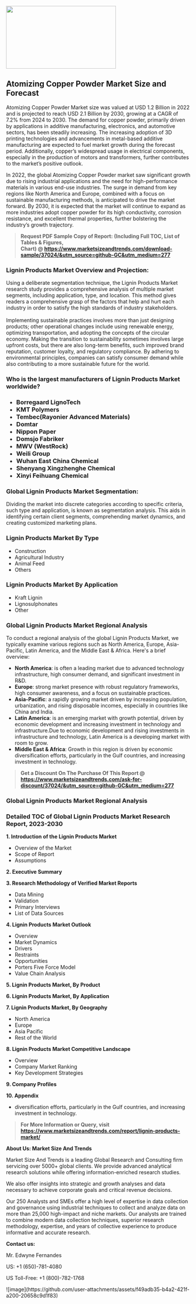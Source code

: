 <p><img class="alignnone size-medium wp-image-20088" src="https://ffe5etoiles.com/wp-content/uploads/2024/12/MST1-300x171.png" alt="" width="300" height="171" /></p><h2>Atomizing Copper Powder Market Size and Forecast</h2><p>Atomizing Copper Powder Market size was valued at USD 1.2 Billion in 2022 and is projected to reach USD 2.1 Billion by 2030, growing at a CAGR of 7.2% from 2024 to 2030. The demand for copper powder, primarily driven by applications in additive manufacturing, electronics, and automotive sectors, has been steadily increasing. The increasing adoption of 3D printing technologies and advancements in metal-based additive manufacturing are expected to fuel market growth during the forecast period. Additionally, copper’s widespread usage in electrical components, especially in the production of motors and transformers, further contributes to the market’s positive outlook.</p><p>In 2022, the global Atomizing Copper Powder market saw significant growth due to rising industrial applications and the need for high-performance materials in various end-use industries. The surge in demand from key regions like North America and Europe, combined with a focus on sustainable manufacturing methods, is anticipated to drive the market forward. By 2030, it is expected that the market will continue to expand as more industries adopt copper powder for its high conductivity, corrosion resistance, and excellent thermal properties, further bolstering the industry’s growth trajectory.</p></p><blockquote id="" class=""><strong>Request PDF Sample Copy of Report: (Including Full TOC, List of Tables &amp; Figures, Chart)&nbsp;@&nbsp;<strong><a href="https://www.marketsizeandtrends.com/download-sample/37024/&utm_source=github-GC&utm_medium=277" target="_blank">https://www.marketsizeandtrends.com/download-sample/37024/&utm_source=github-GC&utm_medium=277</a></strong></strong></blockquote><h3 id="" class="">Lignin Products Market&nbsp;Overview and Projection:</h3><p id="" class="">Using a deliberate segmentation technique, the Lignin Products Market research study provides a comprehensive analysis of multiple market segments, including application, type, and location. This method gives readers a comprehensive grasp of the factors that help and hurt each industry in order to satisfy the high standards of industry stakeholders. <br /> <br />Implementing sustainable practices involves more than just designing products; other operational changes include using renewable energy, optimizing transportation, and adopting the concepts of the circular economy. Making the transition to sustainability sometimes involves large upfront costs, but there are also long-term benefits, such improved brand reputation, customer loyalty, and regulatory compliance. By adhering to environmental principles, companies can satisfy consumer demand while also contributing to a more sustainable future for the world.</p><h3 id="" class="">Who is the largest manufacturers of&nbsp;Lignin Products Market worldwide?</h3><h3 class=""><p><ul><li>Borregaard LignoTech </li><li> KMT Polymers </li><li> Tembec(Rayonier Advanced Materials) </li><li> Domtar </li><li> Nippon Paper </li><li> Domsjo Fabriker </li><li> MWV (WestRock) </li><li> Weili Group </li><li> Wuhan East China Chemical </li><li> Shenyang Xingzhenghe Chemical </li><li> Xinyi Feihuang Chemical</li></ul></p></h3><h3 id="" class="">Global&nbsp;Lignin Products Market Segmentation:</h3><p id="" class="">Dividing the market into discrete categories according to specific criteria, such type and application, is known as segmentation analysis. This aids in identifying certain client segments, comprehending market dynamics, and creating customized marketing plans.</p><h3 id="" class="">Lignin Products Market&nbsp;By Type</h3><p><p><ul><li>Construction </li><li> Agricultural Industry </li><li> Animal Feed </li><li> Others</p></li></ul></p></p><h3 id="" class="">Lignin Products Market&nbsp;By Application</h3><p class=""><p><ul><li>Kraft Lignin </li><li> Lignosulphonates </li><li> Other</li></ul></p></p><h3 id="" class="">Global Lignin Products Market Regional Analysis</h3><p id="" class="">To conduct a regional analysis of the global Lignin Products Market, we typically examine various regions such as North America, Europe, Asia-Pacific, Latin America, and the Middle East &amp; Africa. Here's a brief overview:</p><ul><li><strong>North America</strong>: is often a leading market due to advanced technology infrastructure, high consumer demand, and significant investment in R&amp;D.</li><li><strong>Europe</strong>: strong market presence with robust regulatory frameworks, high consumer awareness, and a focus on sustainable practices.</li><li><strong>Asia-Pacific</strong>: a rapidly growing market driven by increasing population, urbanization, and rising disposable incomes, especially in countries like China and India.</li><li><strong>Latin America</strong>: is an emerging market with growth potential, driven by economic development and increasing investment in technology and infrastructure.Due to economic development and rising investments in infrastructure and technology, Latin America is a developing market with room to grow.</li><li><strong>Middle East &amp; Africa</strong>: Growth in this region is driven by economic diversification efforts, particularly in the Gulf countries, and increasing investment in technology.</li></ul><blockquote id="" class=""><strong>Get a Discount On The Purchase Of This Report @ <strong><a href="https://www.marketsizeandtrends.com/ask-for-discount/37024/&utm_source=github-GC&utm_medium=277" target="_blank">https://www.marketsizeandtrends.com/ask-for-discount/37024/&utm_source=github-GC&utm_medium=277</a></strong></strong></blockquote><h3 id="" class="">Global Lignin Products Market Regional Analysis</h3><h3 id="" class="">Detailed TOC of Global Lignin Products Market Research Report, 2023-2030</h3><p id="" class=""><strong>1. Introduction of the Lignin Products Market</strong></p><ul><li>Overview of the Market</li><li>Scope of Report</li><li>Assumptions</li></ul><p id="" class=""><strong>2. Executive Summary</strong></p><p id="" class=""><strong>3. Research Methodology of Verified Market Reports</strong></p><ul><li>Data Mining</li><li>Validation</li><li>Primary Interviews</li><li>List of Data Sources</li></ul><p id="" class=""><strong>4. Lignin Products Market Outlook</strong></p><ul><li>Overview</li><li>Market Dynamics</li><li>Drivers</li><li>Restraints</li><li>Opportunities</li><li>Porters Five Force Model</li><li>Value Chain Analysis</li></ul><p id="" class=""><strong>5. Lignin Products Market, By Product</strong></p><p id="" class=""><strong>6. Lignin Products Market, By Application</strong></p><p id="" class=""><strong>7. Lignin Products Market, By Geography</strong></p><ul><li>North America</li><li>Europe</li><li>Asia Pacific</li><li>Rest of the World</li></ul><p id="" class=""><strong>8. Lignin Products Market Competitive Landscape</strong></p><ul><li>Overview</li><li>Company Market Ranking</li><li>Key Development Strategies</li></ul><p id="" class=""><strong>9. Company Profiles</strong></p><p id="" class=""><strong>10. Appendix</strong></p><ul><li>diversification efforts, particularly in the Gulf countries, and increasing investment in technology.</li></ul><blockquote id="" class=""><strong>For More Information or Query, visit <strong><strong><a href="https://www.marketsizeandtrends.com/report/lignin-products-market/" target="_blank">https://www.marketsizeandtrends.com/report/lignin-products-market/</a></strong></strong></strong></blockquote><p id="" class=""><strong>About Us: Market Size And Trends</strong></p><p id="" class="">Market Size And Trends is a leading Global Research and Consulting firm servicing over 5000+ global clients. We provide advanced analytical research solutions while offering information-enriched research studies.</p><p id="" class="">We also offer insights into strategic and growth analyses and data necessary to achieve corporate goals and critical revenue decisions.</p><p id="" class="">Our 250 Analysts and SMEs offer a high level of expertise in data collection and governance using industrial techniques to collect and analyze data on more than 25,000 high-impact and niche markets. Our analysts are trained to combine modern data collection techniques, superior research methodology, expertise, and years of collective experience to produce informative and accurate research.</p><p id="" class=""><strong>Contact us:</strong></p><p id="" class="">Mr. Edwyne Fernandes</p><p id="" class="">US: +1 (650)-781-4080</p><p id="" class="">US Toll-Free: +1 (800)-782-1768</p>
![image](https://github.com/user-attachments/assets/f49adb35-b4a2-421f-a200-20658c9d1f83)
